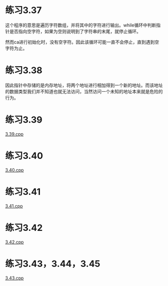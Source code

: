 # 练习3.37

这个程序的意思是遍历字符数组，并将其中的字符进行输出。while循环中判断指针是否指向空字符，如果为空则说明到了字符串的末尾，就停止循环。

然而ca进行初始化时，没有空字符。因此该循环可能一直不会停止，直到遇到空字符为止。

# 练习3.38

因此指针中存储的是内存地址，将两个地址进行相加得到一个新的地址。而该地址的数据类型我们并不知道也就无法访问，当然访问一个未知的地址本来就是危险的行为。

# 练习3.39

[3.39.cpp](./3.39.cpp)

# 练习3.40

[3.40.cpp](./3.40.cpp)

# 练习3.41

[3.41.cpp](./3.41.cpp)

# 练习3.42

[3.42.cpp](./3.42.cpp)

# 练习3.43，3.44，3.45

[3.43.cpp](./3.43.cpp)

